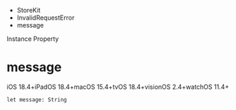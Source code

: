 

- StoreKit
- InvalidRequestError
-  message 

Instance Property

# message

iOS 18.4+iPadOS 18.4+macOS 15.4+tvOS 18.4+visionOS 2.4+watchOS 11.4+

``` source
let message: String
```

